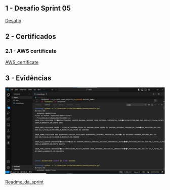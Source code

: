 ## 1 - Desafio Sprint 05

[Desafio](Desafio)

## 2 - Certificados

### 2.1 - AWS certificate

[AWS_certificate](Certificado/18719_5_5480475_1718740087_AWS%20Skill%20Builder%20Course%20Completion%20Certificate.pdf)


## 3 - Evidências

![imagem_1](Evidencias/imagem_desafio_sprint05.jpg)

[Readme_da_sprint](Evidencias/evidencias.md)

